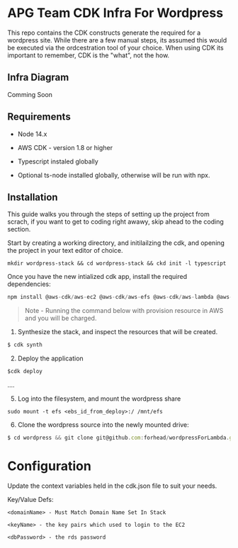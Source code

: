 # APG Team CDK Infra For Wordpress

This repo contains the CDK constructs generate the required for a wordpress site. While there are a few manual steps, its assumed this would be executed via the ordcestration tool of your choice. When using CDK its important to remember, CDK is the "what", not the how.  


## Infra Diagram
Comming Soon

## Requirements 
* Node 14.x 
* AWS CDK - version 1.8 or higher
* Typescript instaled globally 

* Optional ts-node installed globally, otherwise will be run with npx.
## Installation 

This guide walks you through the steps of setting up the project from scrach, if you want to get to coding right awawy, skip ahead to the coding section.

Start by creating a working directory, and initilailzing the cdk, and opening the project in your text editor of choice.

```
mkdir wordpress-stack && cd wordpress-stack && ckd init -l typescript
```

Once you have the new intialized cdk app, install the required dependencies:

```js
npm install @aws-cdk/aws-ec2 @aws-cdk/aws-efs @aws-cdk/aws-lambda @aws-cdk/aws-rds @aws-cdk/aws-elasticloadbalancingv2 @aws-cdk/aws-elasticloadbalancingv2-targets @aws-cdk/aws-secretsmanager path
```




> Note - Running the command below with provision resource in AWS and you will be charged. 


1. Synthesize the stack, and inspect the resources that will be created.

```js
$ cdk synth
```

2. Deploy the application 

```js
$cdk deploy
```


....

5. Log into the filesystem, and mount the wordpress share

```
sudo mount -t efs <ebs_id_from_deploy>:/ /mnt/efs
```

6. Clone the wordpress source into the newly mounted drive:
```js
$ cd wordpress && git clone git@github.com:forhead/wordpressForLambda.git . 
```

# Configuration

Update the context variables held in the cdk.json file to suit your needs. 

Key/Value Defs:
```
<domainName> - Must Match Domain Name Set In Stack
```

```
<keyName> - the key pairs which used to login to the EC2
```

```
<dbPassword> - the rds password
```
